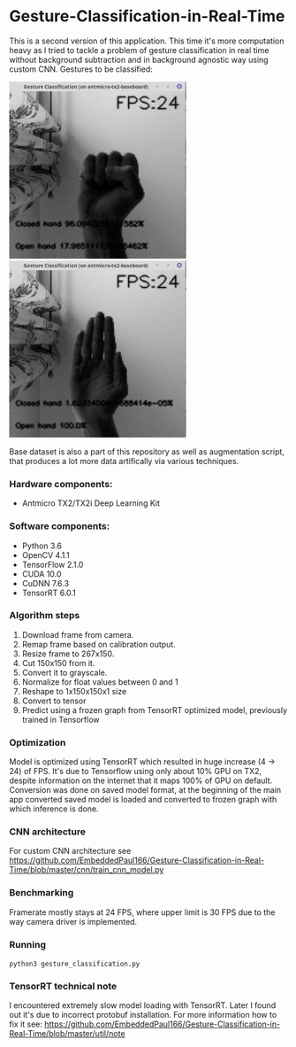 # Gesture-Classification-in-Real-Time
This is a second version of this application. This time it's more computation heavy as I tried to tackle a problem of gesture classification in real time without background subtraction and in background agnostic way using custom CNN. Gestures to be classified:

<img src="https://github.com/EmbeddedPaul166/Gesture-Classification-in-Real-Time/blob/master/examples/closed_hand_example.png" height="320" width="320"> <img src="https://github.com/EmbeddedPaul166/Gesture-Classification-in-Real-Time/blob/master/examples/open_hand_example.png" height="320" width="320">

Base dataset is also a part of this repository as well as augmentation script, that produces a lot more data artifically via various techniques.

### Hardware components:
- Antmicro TX2/TX2i Deep Learning Kit

### Software components:
- Python 3.6
- OpenCV 4.1.1
- TensorFlow 2.1.0
- CUDA 10.0
- CuDNN 7.6.3
- TensorRT 6.0.1

### Algorithm steps
1. Download frame from camera.
2. Remap frame based on calibration output.
3. Resize frame to 267x150.
4. Cut 150x150 from it.
5. Convert it to grayscale.
6. Normalize for float values between 0 and 1
7. Reshape to 1x150x150x1 size
8. Convert to tensor
9. Predict using a frozen graph from TensorRT optimized model, previously trained in Tensorflow

### Optimization
Model is optimized using TensorRT which resulted in huge increase (4 -> 24) of FPS. It's due to Tensorflow using only about 10% GPU on TX2, despite information on the internet that it maps 100% of GPU on default. Conversion was done on saved model format, at the beginning of the main app converted saved model is loaded and converted to frozen graph with which inference is done.

### CNN architecture
For custom CNN architecture see https://github.com/EmbeddedPaul166/Gesture-Classification-in-Real-Time/blob/master/cnn/train_cnn_model.py

### Benchmarking
Framerate mostly stays at 24 FPS, where upper limit is 30 FPS due to the way camera driver is implemented.

### Running
```
python3 gesture_classification.py
```

### TensorRT technical note
I encountered extremely slow model loading with TensorRT. Later I found out it's due to incorrect protobuf installation. For more information how to fix it see: https://github.com/EmbeddedPaul166/Gesture-Classification-in-Real-Time/blob/master/util/note

